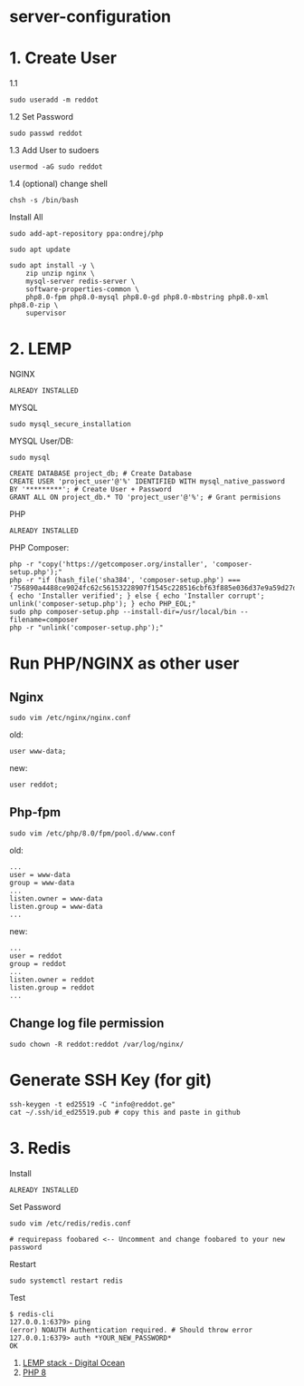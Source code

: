 # server-configuration

# 1. Create User
1.1
```
sudo useradd -m reddot
```
1.2 Set Password
```
sudo passwd reddot
```
1.3 Add User to sudoers
```
usermod -aG sudo reddot
```
1.4 (optional) change shell
```
chsh -s /bin/bash
```

Install All
```
sudo add-apt-repository ppa:ondrej/php

sudo apt update

sudo apt install -y \
    zip unzip nginx \
    mysql-server redis-server \
    software-properties-common \
    php8.0-fpm php8.0-mysql php8.0-gd php8.0-mbstring php8.0-xml php8.0-zip \
    supervisor    
```
# 2. LEMP 
NGINX
```
ALREADY INSTALLED
```
MYSQL
```
sudo mysql_secure_installation
```
MYSQL User/DB:
```
sudo mysql
```
```mysql
CREATE DATABASE project_db; # Create Database
CREATE USER 'project_user'@'%' IDENTIFIED WITH mysql_native_password BY '*********'; # Create User + Password
GRANT ALL ON project_db.* TO 'project_user'@'%'; # Grant permisions
```
PHP
```
ALREADY INSTALLED
```
PHP Composer:
```
php -r "copy('https://getcomposer.org/installer', 'composer-setup.php');"
php -r "if (hash_file('sha384', 'composer-setup.php') === '756890a4488ce9024fc62c56153228907f1545c228516cbf63f885e036d37e9a59d27d63f46af1d4d07ee0f76181c7d3') { echo 'Installer verified'; } else { echo 'Installer corrupt'; unlink('composer-setup.php'); } echo PHP_EOL;"
sudo php composer-setup.php --install-dir=/usr/local/bin --filename=composer
php -r "unlink('composer-setup.php');"
```

# Run PHP/NGINX as other user
## Nginx
```
sudo vim /etc/nginx/nginx.conf
```
old:
```
user www-data;
```
new:
```
user reddot;
```
## Php-fpm
```
sudo vim /etc/php/8.0/fpm/pool.d/www.conf
```
old:
```
...
user = www-data
group = www-data
...
listen.owner = www-data
listen.group = www-data
...
```
new:
```
...
user = reddot
group = reddot
...
listen.owner = reddot
listen.group = reddot
...

```

## Change log file permission
```
sudo chown -R reddot:reddot /var/log/nginx/
```

# Generate SSH Key (for git)
```
ssh-keygen -t ed25519 -C "info@reddot.ge"
cat ~/.ssh/id_ed25519.pub # copy this and paste in github
```

# 3. Redis
Install
```
ALREADY INSTALLED
```
Set Password
```
sudo vim /etc/redis/redis.conf
```
```
# requirepass foobared <-- Uncomment and change foobared to your new password
```
Restart
```
sudo systemctl restart redis
```
Test
```
$ redis-cli
127.0.0.1:6379> ping
(error) NOAUTH Authentication required. # Should throw error
127.0.0.1:6379> auth *YOUR_NEW_PASSWORD*
OK
```
1. [LEMP stack - Digital Ocean](https://www.digitalocean.com/community/tutorials/how-to-install-linux-nginx-mysql-php-lemp-stack-on-ubuntu-20-04)
2. [PHP 8](https://linuxize.com/post/how-to-install-php-8-on-ubuntu-20-04)

